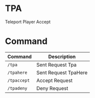 # TPA
 Teleport Player Accept

# Command
| Command | Description | 
| --- | --- | 
| `/tpa` | Sent Request Tpa | 
| `/tpahere` | Sent Request TpaHere | 
| `/tpaccept` | Accept Request | 
| `/tpadeny` | Deny Request | 

